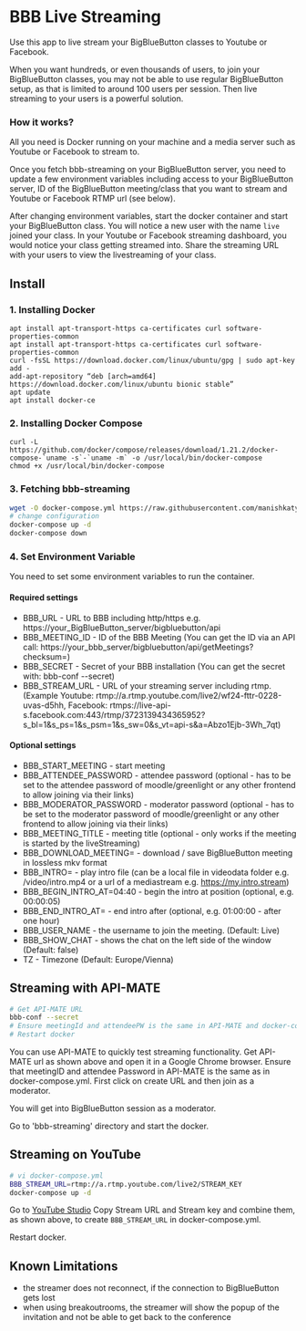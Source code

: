 # BBB Live Streaming

Use this app to live stream your BigBlueButton classes to Youtube or Facebook.

When you want hundreds, or even thousands of users, to join your BigBlueButton classes, you may not be able to use regular BigBlueButton setup, as that is limited to around 100 users per session. Then live streaming to your users is a powerful solution.   

### How it works?

All you need is Docker running on your machine and a media server such as Youtube or Facebook to stream to.

Once you fetch bbb-streaming on your BigBlueButton server, you need to update a few environment variables including access to your BigBlueButton server, ID of the BigBlueButton meeting/class that you want to stream and Youtube or Facebook RTMP url (see below).

After changing environment variables, start the docker container and start your BigBlueButton class. You will notice a new user with the name `live` joined your class. In your Youtube or Facebook streaming dashboard, you would notice your class getting streamed into. Share the streaming URL with your users to view the livestreaming of your class. 

## Install


### 1. Installing Docker
```ssh
apt install apt-transport-https ca-certificates curl software-properties-common
apt install apt-transport-https ca-certificates curl software-properties-common
curl -fsSL https://download.docker.com/linux/ubuntu/gpg | sudo apt-key add -
add-apt-repository “deb [arch=amd64] https://download.docker.com/linux/ubuntu bionic stable”
apt update
apt install docker-ce
```

### 2. Installing Docker Compose
```ssh
curl -L https://github.com/docker/compose/releases/download/1.21.2/docker-compose-`uname -s`-`uname -m` -o /usr/local/bin/docker-compose
chmod +x /usr/local/bin/docker-compose
```

### 3. Fetching bbb-streaming
```sh
wget -O docker-compose.yml https://raw.githubusercontent.com/manishkatyan/bbb-streaming/master/examples/docker-compose.yml.example
# change configuration
docker-compose up -d
docker-compose down
``` 

### 4. Set Environment Variable

You need to set some environment variables to run the container.

#### Required settings
* BBB_URL - URL to BBB including http/https e.g. https://your_BigBlueButton_server/bigbluebutton/api
* BBB_MEETING_ID - ID of the BBB Meeting (You can get the ID via an API call: https://your_bbb_server/bigbluebutton/api/getMeetings?checksum=<checksum>)
* BBB_SECRET - Secret of your BBB installation (You can get the secret with: bbb-conf --secret)
* BBB_STREAM_URL - URL of your streaming server including rtmp. (Example Youtube: rtmp://a.rtmp.youtube.com/live2/wf24-fttr-0228-uvas-d5hh, Facebook: rtmps://live-api-s.facebook.com:443/rtmp/3723139434365952?s_bl=1&s_ps=1&s_psm=1&s_sw=0&s_vt=api-s&a=Abzo1Ejb-3Wh_7qt)

#### Optional settings
* BBB_START_MEETING - start meeting
* BBB_ATTENDEE_PASSWORD - attendee password (optional - has to be set to the attendee password of moodle/greenlight or any other frontend to allow joining via their links)
* BBB_MODERATOR_PASSWORD - moderator password (optional - has to be set to the moderator password of moodle/greenlight or any other frontend to allow joining via their links)
* BBB_MEETING_TITLE - meeting title (optional - only works if the meeting is started by the liveStreaming)
* BBB_DOWNLOAD_MEETING= - download / save BigBlueButton meeting in lossless mkv format
* BBB_INTRO= - play intro file (can be a local file in videodata folder e.g. /video/intro.mp4 or a url of a mediastream e.g. https://my.intro.stream)
* BBB_BEGIN_INTRO_AT=04:40 - begin the intro at position (optional, e.g. 00:00:05)
* BBB_END_INTRO_AT= - end intro after (optional, e.g. 01:00:00 - after one hour)
* BBB_USER_NAME - the username to join the meeting. (Default: Live)
* BBB_SHOW_CHAT - shows the chat on the left side of the window (Default: false)
* TZ - Timezone (Default: Europe/Vienna)


## Streaming with API-MATE
```sh
# Get API-MATE URL
bbb-conf --secret
# Ensure meetingId and attendeePW is the same in API-MATE and docker-compose.yml
# Restart docker
```
You can use API-MATE to quickly test streaming functionality.
Get API-MATE url as shown above and open it in a Google Chrome browser. Ensure that meetingID and attendee Password in API-MATE is the same as in docker-compose.yml. First click on create URL and then join as a moderator. 

You will get into BigBlueButton session as a moderator. 

Go to 'bbb-streaming' directory and start the docker. 

## Streaming on YouTube
```sh
# vi docker-compose.yml
BBB_STREAM_URL=rtmp://a.rtmp.youtube.com/live2/STREAM_KEY
docker-compose up -d
```
Go to [YouTube Studio](https://www.youtube.com/live_dashboard_splash?nv=1)
Copy Stream URL and Stream key and combine them, as shown above, to create `BBB_STREAM_URL` in docker-compose.yml.

Restart docker. 

## Known Limitations
* the streamer does not reconnect, if the connection to BigBlueButton gets lost
* when using breakoutrooms, the streamer will show the popup of the invitation and not be able to get back to the conference


